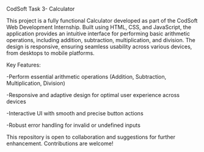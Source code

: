 
CodSoft Task 3- Calculator  

This project is a fully functional Calculator developed as part of the CodSoft Web Development Internship. Built using HTML, CSS, and JavaScript, the application provides an intuitive interface for performing basic arithmetic operations, including addition, subtraction, multiplication, and division. The design is responsive, ensuring seamless usability across various devices, from desktops to mobile platforms.

Key Features:

-Perform essential arithmetic operations (Addition, Subtraction, Multiplication, Division)

-Responsive and adaptive design for optimal user experience across devices

-Interactive UI with smooth and precise button actions

-Robust error handling for invalid or undefined inputs

This repository is open to collaboration and suggestions for further enhancement. Contributions are welcome!
